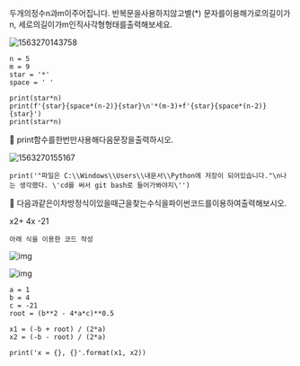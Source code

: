 두개의정수n과m이주어집니다. 반복문을사용하지않고별(*) 문자를이용해가로의길이가n, 세로의길이가m인직사각형형태를출력해보세요.

![1563270143758](C:\Users\student\AppData\Roaming\Typora\typora-user-images\1563270143758.png)

```
n = 5
m = 9
star = '*'
space = ' '

print(star*n)
print(f'{star}{space*(n-2)}{star}\n'*(m-3)+f'{star}{space*(n-2)}{star}')
print(star*n)

```

 print함수를한번만사용해다음문장을출력하시오.

![1563270155167](C:\Users\student\AppData\Roaming\Typora\typora-user-images\1563270155167.png)

```
print('"파일은 C:\\Windows\\Users\\내문서\\Python에 저장이 되어있습니다."\n나는 생각했다. \'cd를 써서 git bash로 들어가봐야지\'')

```

 다음과같은이차방정식이있을때근을찾는수식을파이썬코드를이용하여출력해보시오.

x2+ 4x -21

```
아래 식을 이용한 코드 작성
```

![img](https://t1.daumcdn.net/cfile/tistory/99B86F435BE143EB2B)

![img](https://t1.daumcdn.net/cfile/tistory/99C22D4F5BE1449837)

```
a = 1
b = 4
c = -21
root = (b**2 - 4*a*c)**0.5

x1 = (-b + root) / (2*a)
x2 = (-b - root) / (2*a)

print('x = {}, {}'.format(x1, x2))

```

